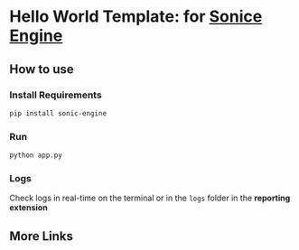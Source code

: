 # Hello World Template: for [Sonice Engine](https://pypi.org/project/sonic-engine/)

## How to use

### Install Requirements

```bash
pip install sonic-engine
```

### Run

```bash
python app.py
```

### Logs

Check logs in real-time on the terminal or in the `logs` folder in the **reporting extension**

## More Links
